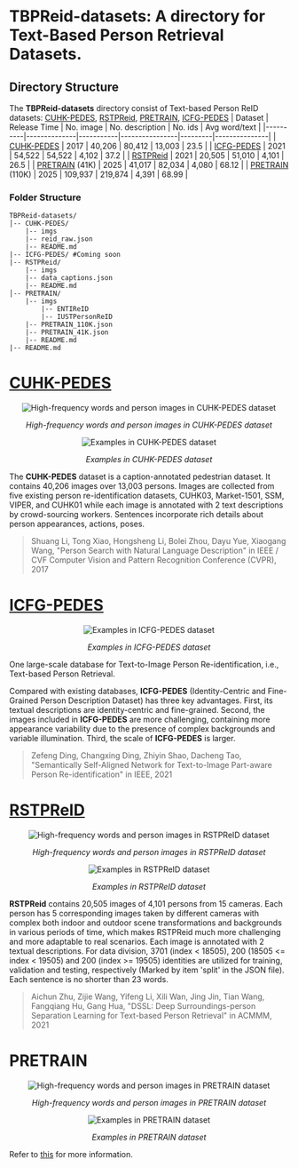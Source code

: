 # TBPReid-datasets: A directory for Text-Based Person Retrieval Datasets.

## Directory Structure

The **TBPReid-datasets** directory consist of Text-based Person ReID datasets: [CUHK-PEDES](#CUHK-PEDES), [RSTPReid](#RSTPReID), [PRETRAIN](#PRETRAIN), [ICFG-PEDES](#ICFG-PEDES)
| Dataset | Release Time | No. image | No. description | No. ids | Avg word/text |
|----------|--------------|-----------|----------------|---------|---------------|
| [CUHK-PEDES](#CUHK-PEDES) | 2017 | 40,206 | 80,412 | 13,003 | 23.5 |
| [ICFG-PEDES](#ICFG-PEDES) | 2021 | 54,522 | 54,522 | 4,102 | 37.2 |
| [RSTPReid](#RSTPReID) | 2021 | 20,505 | 51,010 | 4,101 | 26.5 |
| [PRETRAIN](#PRETRAIN) (41K) | 2025 | 41,017 | 82,034 | 4,080 | 68.12 |
| [PRETRAIN](#PRETRAIN) (110K) | 2025 | 109,937 | 219,874 | 4,391 | 68.99 |

### Folder Structure

```
TBPReid-datasets/
│-- CUHK-PEDES/    
    |-- imgs
    |-- reid_raw.json     
    |-- README.md
|-- ICFG-PEDES/ #Coming soon
|-- RSTPReid/
    |-- imgs
    |-- data_captions.json 
    |-- README.md
│-- PRETRAIN/
    |-- imgs
        |-- ENTIReID
        |-- IUSTPersonReID
    |-- PRETRAIN_110K.json
    |-- PRETRAIN_41K.json     
    |-- README.md
|-- README.md
```
# [CUHK-PEDES](https://github.com/ShuangLI59/Person-Search-with-Natural-Language-Description)
<p align="center">
  <img src="CUHK_PEDES/image.jpg" alt="High-frequency words and person images in CUHK-PEDES dataset">
</p>

<p align="center">
  <em>High-frequency words and person images in CUHK-PEDES dataset</em>
</p>

<p align="center">
  <img src="CUHK_PEDES/CUHK_PEDES.jpg" alt="Examples in CUHK-PEDES dataset">
</p>

<p align="center">
  <em>Examples in CUHK-PEDES dataset</em>
</p>

The **CUHK-PEDES** dataset is a caption-annotated pedestrian dataset. It contains 40,206 images over 13,003 persons. Images are collected from five existing person re-identification datasets, CUHK03, Market-1501, SSM, VIPER, and CUHK01 while each image is annotated with 2 text descriptions by crowd-sourcing workers. Sentences incorporate rich details about person appearances, actions, poses.

>Shuang Li, Tong Xiao, Hongsheng Li, Bolei Zhou, Dayu Yue, Xiaogang Wang, "Person Search with Natural Language Description" in IEEE / CVF Computer Vision and Pattern Recognition Conference (CVPR), 2017


# [ICFG-PEDES](https://github.com/zifyloo/SSAN)
<p align="center">
  <img src="ICFG_PEDES/ICFG-PEDES.png" alt="Examples in ICFG-PEDES dataset">
</p>

<p align="center">
  <em>Examples in ICFG-PEDES dataset</em>
</p>

One large-scale database for Text-to-Image Person Re-identification, i.e., Text-based Person Retrieval.

Compared with existing databases, **ICFG-PEDES** (Identity-Centric and Fine-Grained Person Description Dataset) has three key advantages. First, its textual descriptions are identity-centric and fine-grained. Second, the images included in **ICFG-PEDES** are more challenging, containing more appearance variability due to the presence of complex backgrounds and variable illumination. Third, the scale of **ICFG-PEDES** is larger.

>Zefeng Ding, Changxing Ding, Zhiyin Shao, Dacheng Tao, "Semantically Self-Aligned Network for Text-to-Image Part-aware Person Re-identification" in IEEE, 2021

# [RSTPReID](https://github.com/NjtechCVLab/RSTPReid-Dataset)
<p align="center">
  <img src="RSTPReID/MM2021Dataset.png" alt="High-frequency words and person images in RSTPReID dataset">
</p>

<p align="center">
  <em>High-frequency words and person images in RSTPReID dataset</em>
</p>

<p align="center">
  <img src="RSTPReID/RSTPReID.png" alt="Examples in RSTPReID dataset">
</p>

<p align="center">
  <em>Examples in RSTPReID dataset</em>
</p>

**RSTPReid** contains 20,505 images of 4,101 persons from 15 cameras. Each person has 5 corresponding images taken by different cameras with complex both indoor and outdoor scene transformations and backgrounds in various periods of time, which makes RSTPReid much more challenging and more adaptable to real scenarios. Each image is annotated with 2 textual descriptions. For data division, 3701 (index < 18505), 200 (18505 <= index < 19505) and 200 (index >= 19505) identities are utilized for training, validation and testing, respectively (Marked by item 'split' in the JSON file). Each sentence is no shorter than 23 words.

>Aichun Zhu, Zijie Wang, Yifeng Li, Xili Wan, Jing Jin, Tian Wang, Fangqiang Hu, Gang Hua, "DSSL: Deep Surroundings-person Separation Learning for Text-based Person Retrieval" in ACMMM, 2021

# PRETRAIN

<p align="center">
  <img src="PRETRAIN/img.jpg" alt="High-frequency words and person images in PRETRAIN dataset">
</p>

<p align="center">
  <em>High-frequency words and person images in PRETRAIN dataset</em>
</p>

<p align="center">
  <img src="PRETRAIN/PRETRAIN.png" alt="Examples in PRETRAIN dataset">
</p>

<p align="center">
  <em>Examples in PRETRAIN dataset</em>
</p>



Refer to [this](PRETRAIN/README.md) for more information.

